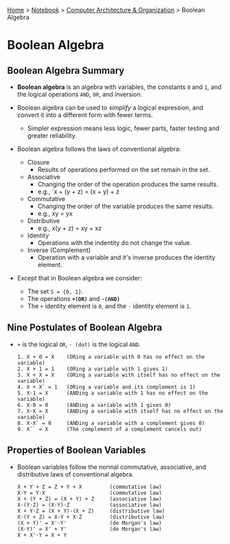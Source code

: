 <a href="../../">Home</a> > <a href="../notebook">Notebook</a> > <a href="./">Computer Architecture & Organization</a> > Boolean Algebra

# Boolean Algebra




## Boolean Algebra Summary

* **Boolean algebra** is an algebra with variables, the constants `0` and `1`, and the logical operations `AND`, `OR`, and inversion.
* Boolean algebra can be used to *simplify* a logical expression, and convert it into a different form with fewer terms.
    - Simpler expression means less logic, fewer parts, faster testing and greater reliability.
* Boolean algebra follows the laws of conventional algebra:
  - Closure
    - Results of operations performed on the set remain in the set.
  - Associative
    - Changing the order of the operation produces the same results.
    - e.g., `x + (y + z) = (x + y) + z
  - Commutative
    - Changing the order of the variable produces the same results.
    - e.g., xy = yx
  - Distributive
    - e.g., x(y + z) = xy + xz
  - Identity
    - Operations with the indentity do not change the value.
  - Inverse (Complement)
    - Operation with a variable and it's inverse produces the identity
      element.

* Except that in Boolean algebra we consider:
  - The set `S = {0, 1}`.
  - The operations **`+(OR)`** and **`·(AND)`**
  - The `+` identity element is `0`, and the `·` identity element is `1`.



## Nine Postulates of Boolean Algebra

* `+` is the logical `OR`, `· (dot)` is the logical `AND`.

  ```plain
  1. X + 0 = X    (ORing a variable with 0 has no effect on the variable)
  2. X + 1 = 1    (ORing a variable with 1 gives 1)
  3. X + X = X    (ORing a variable with itself has no effect on the variable)
  4. X + X` = 1   (ORing a variable and its complement is 1)
  5. X·1 = X      (ANDing a variable with 1 has no effect on the variable)
  6. X·0 = 0      (ANDing a variable with 1 gives 0)
  7. X·X = X      (ANDing a variable with itself has no effect on the variable)
  8. X·X` = 0     (ANDing a variable with a complement gives 0)
  9. X`` = X      (The complement of a complement cancels out)
  ```



## Properties of Boolean Variables

* Boolean variables follow the normal commutative, associative, and distributive laws of conventional algebra.

  ```plain
  X + Y + Z = Z + Y + X         (commutative law)
  X·Y = Y·X                     (commutative law)
  X + (Y + Z) = (X + Y) + Z     (associative law)
  X·(Y·Z) = (X·Y)·Z             (associative law)
  X + Y·Z = (X + Y)·(X + Z)     (distributive law)
  X·(Y + Z) = X·Y + X·Z         (distributive law)
  (X + Y)' = X'·Y'              (de Morgan's law)
  (X·Y)' = X' + Y'              (de Morgan's law)
  X + X'·Y = X + Y
  ```
